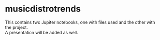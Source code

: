 # musicdistrotrends 
This contains two Jupiter notebooks, one with files used and the other with the project.  
A presentation will be added as well.
